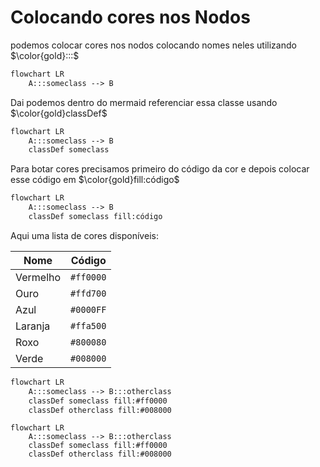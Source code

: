 # Colocando cores nos Nodos

podemos colocar cores nos nodos colocando nomes neles utilizando $\color{gold}:::$

```md
flowchart LR
    A:::someclass --> B
```

Dai podemos dentro do mermaid referenciar essa classe usando $\color{gold}classDef$

```md
flowchart LR
    A:::someclass --> B
    classDef someclass
```

Para botar cores precisamos primeiro do código da cor e depois colocar esse código em $\color{gold}fill:código$

```md
flowchart LR
    A:::someclass --> B
    classDef someclass fill:código
```

Aqui uma lista de cores disponíveis:

Nome|Código|
|---|---|
Vermelho|`#ff0000`
Ouro|`#ffd700`
Azul|`#0000FF`
Laranja|`#ffa500`
Roxo|`#800080`
Verde|`#008000`

```md
flowchart LR
    A:::someclass --> B:::otherclass
    classDef someclass fill:#ff0000
    classDef otherclass fill:#008000
```

```mermaid
flowchart LR
    A:::someclass --> B:::otherclass
    classDef someclass fill:#ff0000
    classDef otherclass fill:#008000
```
